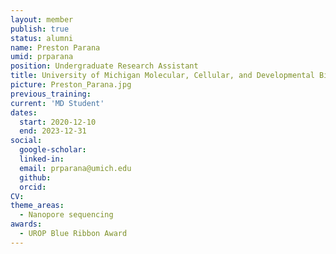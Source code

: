 ```yaml
---
layout: member
publish: true
status: alumni
name: Preston Parana
umid: prparana
position: Undergraduate Research Assistant
title: University of Michigan Molecular, Cellular, and Developmental Biology 
picture: Preston_Parana.jpg
previous_training: 
current: 'MD Student'
dates:
  start: 2020-12-10
  end: 2023-12-31
social: 
  google-scholar: 
  linked-in: 
  email: prparana@umich.edu
  github:
  orcid:
CV: 
theme_areas:
  - Nanopore sequencing
awards:
  - UROP Blue Ribbon Award
---
```


